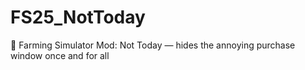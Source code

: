 # FS25_NotToday
🚜 Farming Simulator Mod: Not Today — hides the annoying purchase window once and for all

